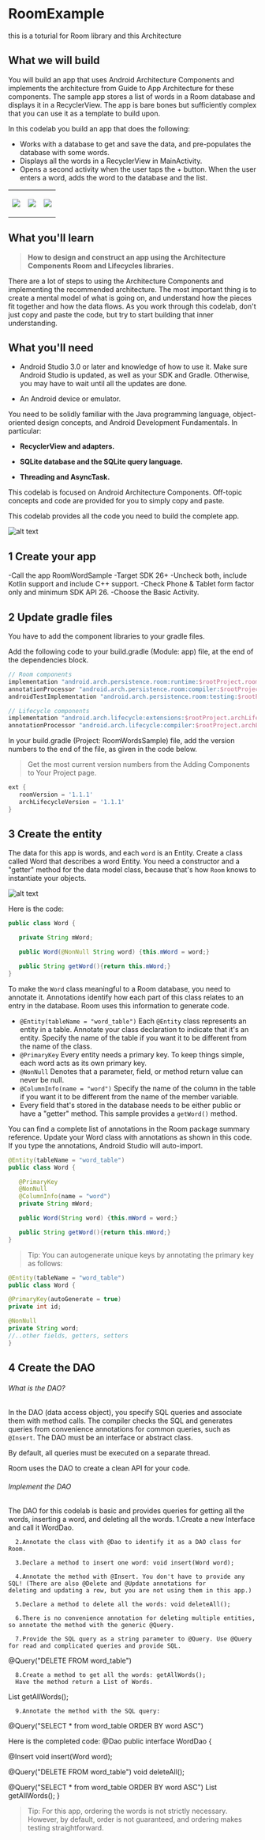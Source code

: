 # RoomExample
this is a toturial for Room library and this Architecture



## What we will build

You will build an app that uses Android Architecture Components and implements the architecture from Guide to App Architecture for these components. The sample app stores a list of words in a Room database and displays it in a RecyclerView. The app is bare bones but sufficiently complex that you can use it as a template to build upon.

In this codelab you build an app that does the following:
- Works with a database to get and save the data, and pre-populates the database with some words.
- Displays all the words in a RecyclerView in MainActivity.
- Opens a second activity when the user taps the + button. When the user enters a word, adds the word to the database and the list.


<table>
<tbody><tr><td colspan="1" rowspan="1"><p><img style="max-width: 194.00px" src="https://codelabs.developers.google.com/codelabs/android-room-with-a-view/img/2a518dec65b5b3dd.png"></p>
</td><td colspan="1" rowspan="1"><p><img style="max-width: 194.00px" src="https://codelabs.developers.google.com/codelabs/android-room-with-a-view/img/ba2d72cea775f744.png"></p>
</td><td colspan="1" rowspan="1"><p><img style="max-width: 194.00px" src="https://codelabs.developers.google.com/codelabs/android-room-with-a-view/img/ee5319926f0482eb.png"></p>
</td></tr>
</tbody>
</table>

## What you'll learn
> **How to design and construct an app using the Architecture Components Room and Lifecycles libraries.**

There are a lot of steps to using the Architecture Components and implementing the recommended architecture. The most important thing is to create a mental model of what is going on, and understand how the pieces fit together and how the data flows. As you work through this codelab, don't just copy and paste the code, but try to start building that inner understanding.

## What you'll need
- Android Studio 3.0 or later and knowledge of how to use it. Make sure Android Studio is updated, as well as your SDK and Gradle. Otherwise, you may have to wait until all the updates are done.

- An Android device or emulator.

You need to be solidly familiar with the Java programming language, object-oriented design concepts, and Android Development Fundamentals. In particular:
- **RecyclerView and adapters.**

- **SQLite database and the SQLite query language.**

- **Threading and AsyncTask.**

This codelab is focused on Android Architecture Components. Off-topic concepts and code are provided for you to simply copy and paste.

This codelab provides all the code you need to build the complete app.

![alt text](https://codelabs.developers.google.com/codelabs/android-room-with-a-view/img/3840395bfb3980b8.png)

## 1 Create your app

-Call the app RoomWordSample
-Target SDK 26+
-Uncheck both, include Kotlin support and include C++ support.
-Check Phone & Tablet form factor only and minimum SDK API 26.
-Choose the Basic Activity.

## 2 Update gradle files

You have to add the component libraries to your gradle files.

Add the following code to your build.gradle (Module: app) file, at the end of the dependencies block.

```gradle
// Room components
implementation "android.arch.persistence.room:runtime:$rootProject.roomVersion"
annotationProcessor "android.arch.persistence.room:compiler:$rootProject.roomVersion"
androidTestImplementation "android.arch.persistence.room:testing:$rootProject.roomVersion"

// Lifecycle components
implementation "android.arch.lifecycle:extensions:$rootProject.archLifecycleVersion"
annotationProcessor "android.arch.lifecycle:compiler:$rootProject.archLifecycleVersion"

```
In your build.gradle (Project: RoomWordsSample) file, add the version numbers to the end of the file, as given in the code below.
> Get the most current version numbers from the Adding Components to Your Project page.

```gradle
ext {
   roomVersion = '1.1.1'
   archLifecycleVersion = '1.1.1'
}
```

## 3 Create the entity

The data for this app is words, and each ` word ` is an Entity. Create a class called Word that describes a word Entity. You need a constructor and a "getter" method for the data model class, because that's how `Room` knows to instantiate your objects.

![alt text](https://codelabs.developers.google.com/codelabs/android-room-with-a-view/img/4286f79b23797413.png)

Here is the code:
```Java
public class Word {

   private String mWord;

   public Word(@NonNull String word) {this.mWord = word;}

   public String getWord(){return this.mWord;}
}
```
To make the `Word` class meaningful to a Room database, you need to annotate it. Annotations identify how each part of this class relates to an entry in the database. Room uses this information to generate code.

- `@Entity(tableName = "word_table")`
Each `@Entity` class represents an entity in a table. Annotate your class declaration to indicate that it's an entity. Specify the name of the table if you want it to be different from the name of the class.
- `@PrimaryKey`
Every entity needs a primary key. To keep things simple, each word acts as its own primary key.
- `@NonNull`
Denotes that a parameter, field, or method return value can never be null.
- `@ColumnInfo(name = "word")`
Specify the name of the column in the table if you want it to be different from the name of the member variable.
- Every field that's stored in the database needs to be either public or have a "getter" method. This sample provides a `getWord()` method.

You can find a complete list of annotations in the Room package summary reference.
Update your Word class with annotations as shown in this code. If you type the annotations, Android Studio will auto-import.
```Java
@Entity(tableName = "word_table")
public class Word {

   @PrimaryKey
   @NonNull
   @ColumnInfo(name = "word")
   private String mWord;

   public Word(String word) {this.mWord = word;}

   public String getWord(){return this.mWord;}
}
```
> Tip: You can autogenerate unique keys by annotating the primary key as follows:
```Java
@Entity(tableName = "word_table")
public class Word {

@PrimaryKey(autoGenerate = true)
private int id;

@NonNull
private String word;
//..other fields, getters, setters
}
```
## 4 Create the DAO

###### What is the DAO?
In the DAO (data access object), you specify SQL queries and associate them with method calls. The compiler checks the SQL and generates queries from convenience annotations for common queries, such as `@Insert`.
The DAO must be an interface or abstract class.

By default, all queries must be executed on a separate thread.

Room uses the DAO to create a clean API for your code.
###### Implement the DAO
The DAO for this codelab is basic and provides queries for getting all the words, inserting a word, and deleting all the words.
      1.Create a new Interface and call it WordDao.
      
      2.Annotate the class with @Dao to identify it as a DAO class for Room.
      
      3.Declare a method to insert one word: void insert(Word word);
      
      4.Annotate the method with @Insert. You don't have to provide any SQL! (There are also @Delete and @Update annotations for          deleting and updating a row, but you are not using them in this app.)
      
      5.Declare a method to delete all the words: void deleteAll();
      
      6.There is no convenience annotation for deleting multiple entities, so annotate the method with the generic @Query.
      
      7.Provide the SQL query as a string parameter to @Query. Use @Query for read and complicated queries and provide SQL.
@Query("DELETE FROM word_table")

      8.Create a method to get all the words: getAllWords();
      Have the method return a List of Words.
List<Word> getAllWords();
   
      9.Annotate the method with the SQL query: 
      
@Query("SELECT * from word_table ORDER BY word ASC")
   
Here is the completed code:
@Dao
public interface WordDao {

   @Insert
   void insert(Word word);

   @Query("DELETE FROM word_table")
   void deleteAll();

   @Query("SELECT * from word_table ORDER BY word ASC")
   List<Word> getAllWords();
}
   
>Tip: For this app, ordering the words is not strictly necessary. However, by default, order is not guaranteed, and ordering makes testing straightforward.

